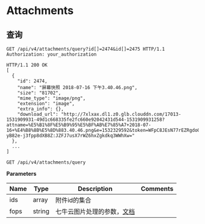 # Attachments

## 查询

```http
GET /api/v4/attachments/query?id[]=2474&id[]=2475 HTTP/1.1
Authorization: your_authorization

```

```http
HTTP/1.1 200 OK
[
  {
    "id": 2474,
    "name": "屏幕快照 2018-07-16 下午3.40.46.png",
    "size": "81702",
    "mime_type": "image/png",
    "extension": "image",
    "extra_info": {},
    "download_url": "http://7xlxax.dl1.z0.glb.clouddn.com/17013-1531909931-49d1c668335fe2fc660e92042431d544-1531909931258?attname=%E5%B1%8F%E5%B9%95%E5%BF%AB%E7%85%A7+2018-07-16+%E4%B8%8B%E5%8D%883.40.46.png&e=1532329592&token=WFpC8JEsN77rEZRgdoQgQw-yB82e-j3fpp8dXB8Z:JZFJ7usX7rWZ6hxZgkdkq3WWhXw="
  },
  ...
]

```

`GET /api/v4/attachments/query`

**Parameters**

| Name | Type | Description | Comments |
| --- | --- | --- | ---- |
| ids | array | 附件id的集合 |
| fops | string | 七牛云图片处理的参数，<a href='https://developer.qiniu.com/search?keyword=%E5%9B%BE%E7%89%87%E5%A4%84%E7%90%86'>文档</a> |
